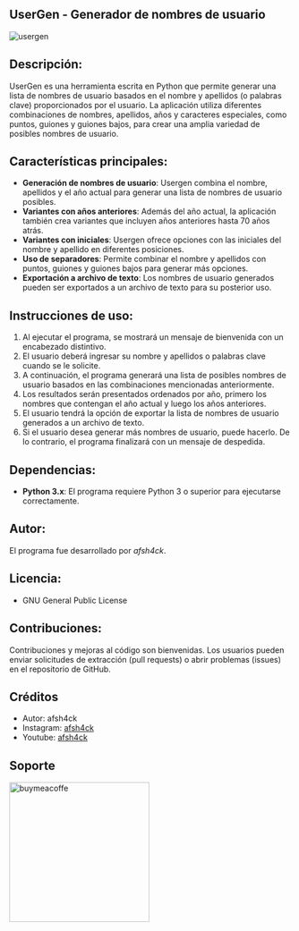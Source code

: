 ## UserGen - Generador de nombres de usuario

![usergen](https://github.com/afsh4ck/usergen/assets/132138425/cf4d02cd-d77b-44d0-99ff-4a932f92a580)

## Descripción:

UserGen es una herramienta escrita en Python que permite generar una lista de nombres de usuario basados en el nombre y apellidos (o palabras clave) proporcionados por el usuario. La aplicación utiliza diferentes combinaciones de nombres, apellidos, años y caracteres especiales, como puntos, guiones y guiones bajos, para crear una amplia variedad de posibles nombres de usuario.

## Características principales:

- **Generación de nombres de usuario**: Usergen combina el nombre, apellidos y el año actual para generar una lista de nombres de usuario posibles.
- **Variantes con años anteriores**: Además del año actual, la aplicación también crea variantes que incluyen años anteriores hasta 70 años atrás.
- **Variantes con iniciales**: Usergen ofrece opciones con las iniciales del nombre y apellido en diferentes posiciones.
- **Uso de separadores**: Permite combinar el nombre y apellidos con puntos, guiones y guiones bajos para generar más opciones.
- **Exportación a archivo de texto**: Los nombres de usuario generados pueden ser exportados a un archivo de texto para su posterior uso.

## Instrucciones de uso:

1. Al ejecutar el programa, se mostrará un mensaje de bienvenida con un encabezado distintivo.
2. El usuario deberá ingresar su nombre y apellidos o palabras clave cuando se le solicite.
3. A continuación, el programa generará una lista de posibles nombres de usuario basados en las combinaciones mencionadas anteriormente.
4. Los resultados serán presentados ordenados por año, primero los nombres que contengan el año actual y luego los años anteriores.
5. El usuario tendrá la opción de exportar la lista de nombres de usuario generados a un archivo de texto.
6. Si el usuario desea generar más nombres de usuario, puede hacerlo. De lo contrario, el programa finalizará con un mensaje de despedida.

## Dependencias:

- **Python 3.x**: El programa requiere Python 3 o superior para ejecutarse correctamente.

## Autor:

El programa fue desarrollado por *afsh4ck*.

## Licencia:

- GNU General Public License

## Contribuciones:

Contribuciones y mejoras al código son bienvenidas. Los usuarios pueden enviar solicitudes de extracción (pull requests) o abrir problemas (issues) en el repositorio de GitHub.

## Créditos
- Autor:       afsh4ck
- Instagram:   <a href="https://www.instagram.com/afsh4ck/">afsh4ck</a>
- Youtube:     <a href="https://youtube.com/@afsh4ck)">afsh4ck</a>

## Soporte

<a href="https://www.buymeacoffee.com/afsh4ck" rel="nofollow"><img width="250" alt="buymeacoffe" src="https://camo.githubusercontent.com/b046532cac63358f348a2cf0b9f45916e7a13de1a2ccb4ebef504b0a882bb2b3/68747470733a2f2f63646e2e6275796d6561636f666665652e636f6d2f627574746f6e732f76322f64656661756c742d6f72616e67652e706e67" data-canonical-src="https://cdn.buymeacoffee.com/buttons/v2/default-orange.png" style="max-width: 100%;"></a>
